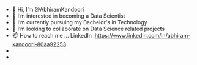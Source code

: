 - 👋 Hi, I’m @AbhiramKandoori
- 👀 I’m interested in becoming a Data Scientist
- 🌱 I’m currently pursuing my Bachelor's in Technology
- 💞️ I’m looking to collaborate on Data Science related projects 
- 📫 How to reach me ... LinkedIn :https://www.linkedin.com/in/abhiram-kandoori-80aa92253
-
- <!---
AbhiramK07/AbhiramK07 is a ✨ special ✨ repository because its `README.md` (this file) appears on your GitHub profile.
You can click the Preview link to take a look at your changes.
--->
